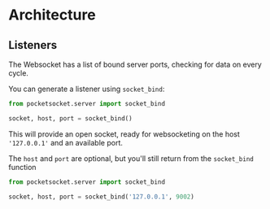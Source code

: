 # Architecture

## Listeners

The Websocket has a list of bound server ports, checking for data on every cycle.

You can generate a listener using `socket_bind`:

```py
from pocketsocket.server import socket_bind

socket, host, port = socket_bind()
```
This will provide an open socket, ready for websocketing on the host `'127.0.0.1'` and an available port.

The `host` and `port` are optional, but you'll still return from the `socket_bind` function

```py
from pocketsocket.server import socket_bind

socket, host, port = socket_bind('127.0.0.1', 9002)
```
